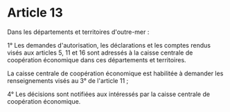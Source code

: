 # Article 13

Dans les départements et territoires d'outre-mer :

1° Les demandes d'autorisation, les déclarations et les comptes rendus visés aux articles 5, 11 et 16 sont adressés à la caisse centrale de coopération économique dans ces départements et territoires.

La caisse centrale de coopération économique est habilitée à demander les renseignements visés au 3° de l'article 11 ;

4° Les décisions sont notifiées aux intéressés par la caisse centrale de coopération économique.
